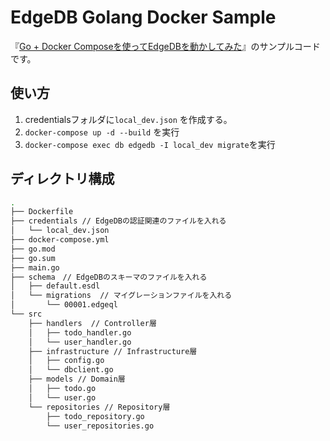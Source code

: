 # EdgeDB Golang Docker Sample

『[Go + Docker Composeを使ってEdgeDBを動かしてみた](https://zenn.dev/tatsuya8429/articles/436e99f2e2bcab)』のサンプルコードです。

## 使い方

1. credentialsフォルダに`local_dev.json` を作成する。
2. `docker-compose up -d --build` を実行
3. `docker-compose exec db edgedb -I local_dev migrate`を実行

## ディレクトリ構成

```sh
.
├── Dockerfile
├── credentials // EdgeDBの認証関連のファイルを入れる
│   └── local_dev.json
├── docker-compose.yml
├── go.mod
├── go.sum
├── main.go
├── schema　// EdgeDBのスキーマのファイルを入れる
│   ├── default.esdl
│   └── migrations  // マイグレーションファイルを入れる
│       └── 00001.edgeql
└── src
    ├── handlers  // Controller層
    │   ├── todo_handler.go
    │   └── user_handler.go
    ├── infrastructure // Infrastructure層
    │   ├── config.go
    │   └── dbclient.go
    ├── models // Domain層
    │   ├── todo.go
    │   └── user.go
    └── repositories // Repository層
        ├── todo_repository.go
        └── user_repositories.go
```
